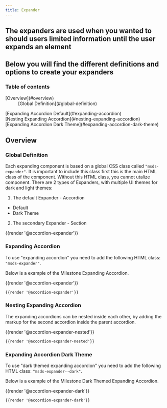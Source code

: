 ```yaml
---
title: Expander
---
```


## The expanders are used when you wanted to should users limited information until the user expands an element
## Below you will find the different definitions and options to create your expanders

### Table of contents
<div class="row">
    <div class="col-4">
        <dl>
            <dt>[Overview](#overview)</dt>
            <dd>[Global Definition](#global-definition)</dd>
        </dl>
          <dl>
            <dt>[Expanding Accordion Default](#expanding-accordion)</dt>
            <dt>[Nesting Expanding Accordion](#nesting-expanding-accordion)</dt>
            <dt>[Expanding Accordion Dark Theme](#expanding-accordion-dark-theme)</dt>
        </dl>
    </div>
</div>

## Overview
### Global Definition
Each expanding component is based on a global CSS class called <code>"msds-expander"</code>. It is important to include this class first this is the main HTML class of the component. Without this HTML class, you cannot utalize component. 
There are 2 types of Expanders, with multiple UI themes for dark and light themes:

1. The default Expander - Accordion
 - Default
 - Dark Theme
2. The secondary Expander - Section 

<div class="element-preview">
  <div class="element-preview__inner">{{render '@accordion-expander'}}</div>
</div>

### Expanding Accordion
To use "expanding accordion" you need to add the following HTML class: <code>"msds-expander"</code>. 

Below is a example of the Milestone Expanding Accordion. 

<div class="element-preview">
  <div class="element-preview__inner">{{render '@accordion-expander'}}</div>
</div>

```html
{{render '@accordion-expander'}}
```

### Nesting Expanding Accordion
The expanding accordions can be nested inside each other, by adding the markup for the second accordion inside the parent accordion.

<div class="element-preview">
  <div class="element-preview__inner">{{render '@accordion-expander-nested'}}</div>
</div>

```html
{{render '@accordion-expander-nested'}}
```

### Expanding Accordion Dark Theme
To use "dark themed expanding accordion" you need to add the following HTML class: <code>"msds-expander\--dark"</code>. 

Below is a example of the Milestone Dark Themed Expanding Accordion. 

<div class="element-preview">
  <div class="element-preview__inner">{{render '@accordion-expander-dark'}}</div>
</div>

```html
{{render '@accordion-expander-dark'}}
```
